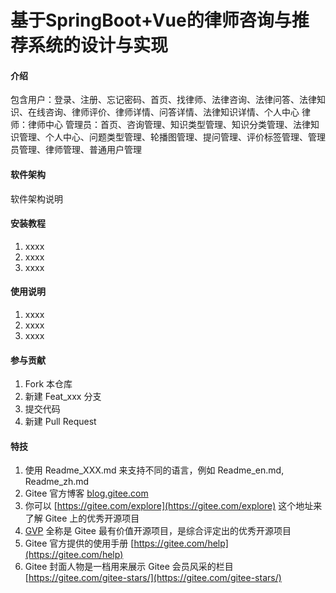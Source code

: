 # 基于SpringBoot+Vue的律师咨询与推荐系统的设计与实现

#### 介绍
包含用户：登录、注册、忘记密码、首页、找律师、法律咨询、法律问答、法律知识、在线咨询、律师评价、律师详情、问答详情、法律知识详情、个人中心 律师：律师中心 管理员：首页、咨询管理、知识类型管理、知识分类管理、法律知识管理、个人中心、问题类型管理、轮播图管理、提问管理、评价标签管理、管理员管理、律师管理、普通用户管理

#### 软件架构
软件架构说明


#### 安装教程

1.  xxxx
2.  xxxx
3.  xxxx

#### 使用说明

1.  xxxx
2.  xxxx
3.  xxxx

#### 参与贡献

1.  Fork 本仓库
2.  新建 Feat_xxx 分支
3.  提交代码
4.  新建 Pull Request


#### 特技

1.  使用 Readme\_XXX.md 来支持不同的语言，例如 Readme\_en.md, Readme\_zh.md
2.  Gitee 官方博客 [blog.gitee.com](https://blog.gitee.com)
3.  你可以 [https://gitee.com/explore](https://gitee.com/explore) 这个地址来了解 Gitee 上的优秀开源项目
4.  [GVP](https://gitee.com/gvp) 全称是 Gitee 最有价值开源项目，是综合评定出的优秀开源项目
5.  Gitee 官方提供的使用手册 [https://gitee.com/help](https://gitee.com/help)
6.  Gitee 封面人物是一档用来展示 Gitee 会员风采的栏目 [https://gitee.com/gitee-stars/](https://gitee.com/gitee-stars/)
